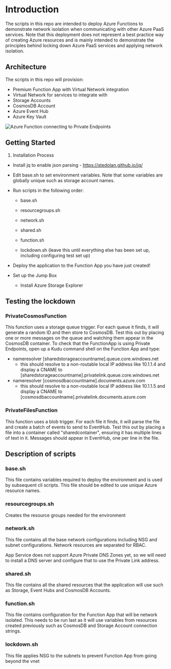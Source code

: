 # Introduction 

The scripts in this repo are intended to deploy Azure Functions to demonstrate network isolation when communicating with other Azure PaaS services.  Note that this deployment does not represent a best practice way of creating Azure resources and is mainly intended to demonstrate the principles behind locking down Azure PaaS services and applying network isolation.

## Architecture

The scripts in this repo will provision:

- Premium Function App with Virtual Network integration
- Virtual Network for services to integrate with
- Storage Accounts
- CosmosDB Account
- Azure Event Hub
- Azure Key Vault

![Azure Function connecting to Private Endpoints](https://github.com/rezamahmood/privatefunction/PrivateFunction.gif)

## Getting Started

1. Installation Process

- Install jq to enable json parsing - https://stedolan.github.io/jq/

- Edit base.sh to set environment variables.  Note that some variables are globally unique such as storage account names.
  
- Run scripts in the following order:

  - base.sh

  - resourcegroups.sh

  - network.sh

  - shared.sh

  - function.sh

  - lockdown.sh (leave this until everything else has been set up, including configuring test set up)

- Deploy the application to the Function App you have just created!

- Set up the Jump Box

  - Install Azure Storage Explorer

## Testing the lockdown

### PrivateCosmosFunction

This function uses a storage queue trigger.  For each queue it finds, it will generate a random ID and then store to CosmosDB.  Test this out by placing one or more messages on the queue and watching them appear in the CosmosDB container.  To check that the FunctionApp is using Private Endpoints, open up a Kudu command shell on the Function App and type:

- nameresolver [sharedstorageaccountname].queue.core.windows.net
  - this should resolve to a non-routable local IP address like 10.1.1.4 and display a CNAME to [sharedstorageaccountname].privatelink.queue.core.windows.net
- nameresolver [cosmosdbaccountname].documents.azure.com
  - this should resolve to a non-routable local IP address like 10.1.1.5 and display a CNAME to [cosmosdbaccountname].privatelink.documents.azure.com

### PrivateFilesFunction

This function uses a blob trigger.  For each file it finds, it will parse the file and create a batch of events to send to EventHub.  Test this out by placing a file into a container called "sharedcontainer", ensuring it has multiple lines of text in it.  Messages should appear in EventHub, one per line in the file.

## Description of scripts

### base.sh

This file contains variables required to deploy the environment and is used by subsequent cli scripts.  This file should be edited to use unique Azure resource names.  

### resourcegroups.sh

Creates the resource groups needed for the environment

### network.sh

This file contains all the base network configurations including NSG and subnet configurations. Network resources are separated for RBAC.

App Service does not support Azure Private DNS Zones yet, so we will need to install a DNS server and configure that to use the Private Link address.

### shared.sh

This file contains all the shared resources that the application will use such as Storage, Event Hubs and CosmosDB Accounts.

### function.sh

This file contains configuration for the Function App that will be network isolated.  This needs to be run last as it will use variables from resources created previously such as CosmosDB and Storage Account connection strings.

### lockdown.sh

This file applies NSG to the subnets to prevent Function App from going beyond the vnet
